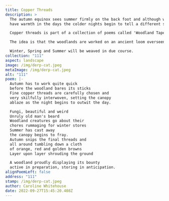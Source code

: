 ```yaml
---
title: Copper Threads
description: >
  The autumn equinox sees summer firmly on the back foot and although we may
  have warmth in the days the colder nights begin to tell a different story. 

  Copper threads is part of a collection of poems called 'Woodland Tapestries'  

  The idea is that the woodlands are worked on an ancient loom overseen by the seasons. 

  Winter, Spring and Summer will be weaved in due course.
collection: "111"
aspect: landscape
image: /img/derp-cat.jpeg
metaImage: /img/derp-cat.jpeg
alt: "111"
poem: |-
  Autumn has to work quite quick
  before the woodland bares its sticks
  Fine copper threads are carefully chosen and 
  very skilfully interwoven, setting the canopy
  ablaze as the night begins to outwit the day.

  Fungi, beautiful and weird
  Unruly old man's beard
  Woodland creatures go about their 
  chores rummaging for winter stores
  Summer has cast away
  the canopy begins to fray.
  Autumn snips the final threads and
  all around tumbling down a cloth
  of orange, red and golden browns
  Layer upon layer shrouding the ground

  A woodland proudly displaying its bounty
  active in preparation, storing in anticipation.
alignPoemLeft: false
address: "111"
stamp: /img/derp-cat.jpeg
author: Caroline Whitehouse
date: 2022-09-27T15:45:20.408Z
---
```

